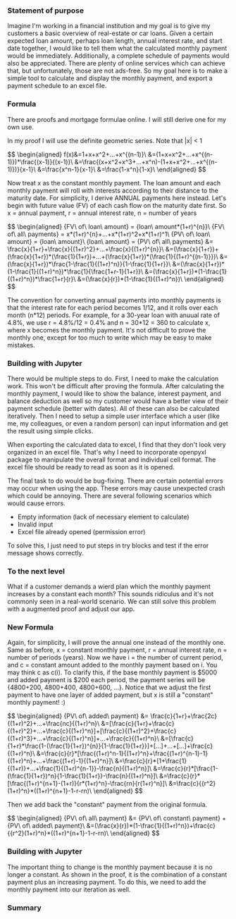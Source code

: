 ### Statement of purpose

Imagine I'm working in a financial institution and my goal is to give my customers a basic overview of real-estate or car loans. Given a certain expected loan amount, perhaps loan length, annual interest rate, and start date together, I would like to tell them what the calculated monthly payment would be immediately. Additionally, a complete schedule of payments would also be appreciated. There are plenty of online services which can achieve that, but unfortunately, those are not ads-free. So my goal here is to make a simple tool to calculate and display the monthly payment, and export a payment schedule to an excel file.

### Formula

There are proofs and mortgage formulae online. I will still derive one for my own use.

In my proof I will use the definite geometric series. Note that |x| < 1

$$
\begin{aligned}
f(x)&=1+x+x^2+...+x^\{(n-1)}\\
&=(1+x+x^2+...+x^\{(n-1)})*\frac{(x-1)}{(x-1)}\\
&=\frac{(x+x^2+x^3+...+x^n)-(1+x+x^2+...+x^\{(n-1)})}{x-1}\\
&=\frac{x^n-1}{x-1}\\
&=\frac{1-x^n}{1-x}\\
\end{aligned}
$$

Now treat x as the constant monthly payment. The loan amount and each monthly payment will roll with interests according to their distance to the maturity date.
For simplicity, I derive ANNUAL payments here instead. Let's begin with future value (FV) of each cash flow on the maturity date first.
So x = annual payment, r = annual interest rate, n = number of years

$$
\begin{aligned}
\{FV\ of\ loan\ amount} = \{loan\ amount*(1+r)^\{n}}\\
\{FV\ of\ all\ payments} = x*(1+r)^\{n}+...+x*(1+r)^2+x*(1+r)^1\\
\{PV\ of\ loan\ amount} = \{loan\ amount}\\
\{loan\ amount} = {PV\ of\ all\ payments} &= \frac{x}{1+r}+\frac{x}{(1+r)^2}+...+\frac{x}{(1+r)^\{n}}\\
&=(\frac{x}{1+r})+(\frac{x}{1+r})\*(\frac{1}{1+r})+...+(\frac{x}{1+r})\*(\frac{1}{(1+r)^\{(n-1)}})\\
&=(\frac{x}{1+r})\*\frac{1-\frac{1}{(1+r)^n}}{1-\frac{1}{1+r}}\\
&=(\frac{x}{1+r})\*(1-\frac{1}{(1+r)^n})\*\frac{1}{\frac{1+r-1}{1+r}}\\
&=(\frac{x}{1+r})\*(1-\frac{1}{(1+r)^n})\*\frac{1+r}{r}\\
&=(\frac{x}{r})\*(1-\frac{1}{(1+r)^n})\\
\end{aligned}
$$

The convention for converting annual payments into monthly payments is that the interest rate for each period becomes 1/12, and it rolls over each month (n\*12) periods. 
For example, for a 30-year loan with anuual rate of 4.8%, we use r = 4.8%/12 = 0.4% and n = 30\*12 = 360 to calculate x, where x becomes the monthly payment.
It's not difficult to prove the monthly one, except for too much to write which may be easy to make mistakes.

### Building with Jupyter

There would be multiple steps to do. First, I need to make the calculation work. This won't be difficult after proving the formula. After calculating the monthly payment, I would like to show the balance, interest payment, and balance deduction as well so my customer would have a better view of their payment schedule (better with dates). All of these can also be calculated iteratively. Then I need to setup a simple user interface which a user (like me, my colleagues, or even a random person) can input information and get the result using simple clicks.

When exporting the calculated data to excel, I find that they don't look very organized in an excel file. That's why I need to incorporate openpyxl package to manipulate the overall format and individual cell format. The excel file should be ready to read as soon as it is opened.

The final task to do would be bug-fixing. There are certain potential errors may occur when using the app. These errors may cause unexpected crash which could be annoying. There are several following scenarios which would cause errors.
- Empty information (lack of necessary element to calculate)
- Invalid input
- Excel file already opened (permission error)

To solve this, I just need to put steps in try blocks and test if the error message shows correctly.

### To the next level

What if a customer demands a wierd plan which the monthly payment increases by a constant each month? This sounds ridiculus and it's not commonly seen in a real-world scenario. We can still solve this problem with a augmented proof and adjust our app.

### New Formula

Again, for simplicity, I will prove the annual one instead of the monthly one.
Same as before, x = constant monthly payment, r = annual interest rate, n = number of periods (years).
Now we have i = the number of current period, and c = constant amount added to the monthly payment based on i.
You may think c as c(i). To clarify this, if the base monthly payment is $5000 and added payment is $200 each period, the payment series will be {4800+200, 4800+400, 4800+600, ...}.
Notice that we adjust the first payment to have one layer of added payment, but x is still a "constant" monthly payment! :)

$$
\begin{aligned}
\{PV\ of\ added\ payment} &= \frac{c}{1+r}+\frac{2c}{(1+r)^2}+...+\frac{nc}{(1+r)^n}\\
&=\[\frac{c}{1+r}+\frac{c}{(1+r)^2}+...+\frac{c}{(1+r)^n}\]+\[\frac{c}{(1+r)^2}+\frac{c}{(1+r)^3}+...+\frac{c}{(1+r)^n}\]+...+\frac{c}{(1+r)^n}\\
&=\[\frac{c}{1+r}*\frac{1-(\frac{1}{1+r})^\{n}}{1-\frac{1}{1+r}}\]+\[...\]+...+\[...\]+\frac{c}{(1+r)^n}\\
&=\frac{c}{r}\*\[\frac{(1+r)^n-1}{(1+r)^n}+\frac{(1+r)^{n-1}-1}{(1+r)^n}+...+\frac{(1+r)-1}{(1+r)^n}\]\\
&=\frac{c}{r}\*\[1+\frac{1}{(1+r)}+...+\frac{1}{(1+r)^{n-1}}-\frac{n}{(1+r)^n}\]\\
&=\frac{c}{r}\*\[\frac{1-(\frac{1}{1+r})^n}{1-\frac{1}{1+r}}-\frac{n}{(1+r)^n}\]\\
&=\frac{c}{r}\*\[\frac{(1+r)^{n+1}-(1+r)}{r\*(1+r)^n}-\frac{rn}{r(1+r)^n}\]\\
&=\frac{c}{{r^2}(1+r)^n}\*((1+r)^{n+1}-1-r-rn)\\
\end{aligned}
$$

Then we add back the "constant" payment from the original formula.

$$
\begin{aligned}
\{PV\ of\ all\ payment} &= \{PV\ of\ constant\ payment} + \{PV\ of\ added\ payment}\\
&=(\frac{x}{r})\*(1-\frac{1}{(1+r)^n})+\frac{c}{{r^2}(1+r)^n}\*((1+r)^{n+1}-1-r-rn)\\
\end{aligned}
$$

### Building with Jupyter

The important thing to change is the monthly payment because it is no longer a constant. As shown in the proof, it is the combination of a constant payment plus an increasing payment. To do this, we need to add the monthly payment into our iteration as well.

### Summary
